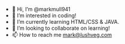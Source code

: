 - 👋 Hi, I’m @markmull941
- 👀 I’m interested in coding! 
- 🌱 I’m currently learning HTML/CSS & JAVA.  
- 💞️ I’m looking to collaborate on learning! 
- 📫 How to reach me mark@lushveg.com 

<!---
markmull941/markmull941 is a ✨ special ✨ repository because its `README.md` (this file) appears on your GitHub profile.
You can click the Preview link to take a look at your changes.

--->
